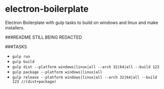 # electron-boilerplate
Electron Boilerplate with gulp tasks to build on windows and linux and make installers.


###README STILL BEING REDACTED


###TASKS

- `gulp run`
- `gulp build`
- `gulp dist --platform windows|linux|all --arch 32|64|all --build 123`
- `gulp package --platform windows|linux|all`
- `gulp release --platform windows|linux|all --arch 32|64|all --build 123 //(dist+package)`
